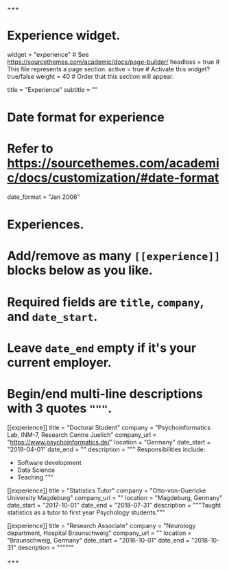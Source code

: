 +++
# Experience widget.
widget = "experience"  # See https://sourcethemes.com/academic/docs/page-builder/
headless = true  # This file represents a page section.
active = true  # Activate this widget? true/false
weight = 40  # Order that this section will appear.

title = "Experience"
subtitle = ""

# Date format for experience
#   Refer to https://sourcethemes.com/academic/docs/customization/#date-format
date_format = "Jan 2006"

# Experiences.
#   Add/remove as many `[[experience]]` blocks below as you like.
#   Required fields are `title`, `company`, and `date_start`.
#   Leave `date_end` empty if it's your current employer.
#   Begin/end multi-line descriptions with 3 quotes `"""`.
[[experience]]
  title = "Doctoral Student"
  company = "Psychoinformatics Lab, INM-7, Research Centre Juelich"
  company_url = "https://www.psychoinformatics.de/"
  location = "Germany"
  date_start = "2019-04-01"
  date_end = ""
  description = """
  Responsibilities include:
  
  * Software development
  * Data Science
  * Teaching
  """

[[experience]]
  title = "Statistics Tutor"
  company = "Otto-von-Guericke University Magdeburg"
  company_url = ""
  location = "Magdeburg, Germany"
  date_start = "2017-10-01"
  date_end = "2018-07-31"
  description = """Taught statistics as a tutor to first year Psychology students."""

[[experience]]
  title = "Research Associate"
  company = "Neurology department, Hospital Braunschweig"
  company_url = ""
  location = "Braunschweig, Germany"
  date_start = "2016-10-01"
  date_end = "2018-10-31"
  description = """"""

+++
